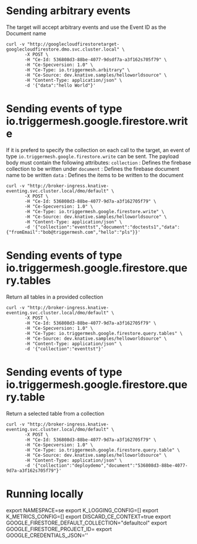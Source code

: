 # Sending arbitrary events
The target will accept arbitrary events and use the Event ID as the Document name
```
curl -v "http://googlecloudfirestoretarget-googlecloudfirestore.dmo.svc.cluster.local" \
       -X POST \
       -H "Ce-Id: 536808d3-88be-4077-9dsdf7a-a3f162s705f79" \
       -H "Ce-Specversion: 1.0" \
       -H "Ce-Type: io.triggermesh.arbitrary" \
       -H "Ce-Source: dev.knative.samples/helloworldsource" \
       -H "Content-Type: application/json" \
       -d '{"data":"hello World"}'
```

# Sending events of type io.triggermesh.google.firestore.write
If it is preferd to specify the collection on each call to the target, an event of type `io.triggermesh.google.firestore.write` can be sent.
The payload body must contain the following attributes:
 `collection` : Defines the firebase collection to be written under
 `document` : Defines the firebase document name to be written
 `data` : Defines the items to be written to the document

```
curl -v "http://broker-ingress.knative-eventing.svc.cluster.local/dmo/default" \
       -X POST \
       -H "Ce-Id: 536808d3-88be-4077-9d7a-a3f162705f79" \
       -H "Ce-Specversion: 1.0" \
       -H "Ce-Type: io.triggermesh.google.firestore.write" \
       -H "Ce-Source: dev.knative.samples/helloworldsource" \
       -H "Content-Type: application/json" \
       -d '{"collection":"eventtst","document":"doctests1","data":{"fromEmail":"bob@triggermesh.com","hello":"pls"}}'
```

# Sending events of type io.triggermesh.google.firestore.query.tables
Return all tables in a provided collection
```
curl -v "http://broker-ingress.knative-eventing.svc.cluster.local/dmo/default" \
       -X POST \
       -H "Ce-Id: 536808d3-88be-4077-9d7a-a3f162705f79" \
       -H "Ce-Specversion: 1.0" \
       -H "Ce-Type: io.triggermesh.google.firestore.query.tables" \
       -H "Ce-Source: dev.knative.samples/helloworldsource" \
       -H "Content-Type: application/json" \
       -d '{"collection":"eventtst"}'
```

# Sending events of type io.triggermesh.google.firestore.query.table
Return a selected table from a collection 
```
curl -v "http://broker-ingress.knative-eventing.svc.cluster.local/dmo/default" \
       -X POST \
       -H "Ce-Id: 536808d3-88be-4077-9d7a-a3f162705f79" \
       -H "Ce-Specversion: 1.0" \
       -H "Ce-Type: io.triggermesh.google.firestore.query.table" \
       -H "Ce-Source: dev.knative.samples/helloworldsource" \
       -H "Content-Type: application/json" \
       -d '{"collection":"deploydemo","document":"536808d3-88be-4077-9d7a-a3f162s705f79"}'
```

# Running locally 
export NAMESPACE=se
export K_LOGGING_CONFIG=[]
export K_METRICS_CONFIG=[]
export DISCARD_CE_CONTEXT=true
export GOOGLE_FIRESTORE_DEFAULT_COLLECTION="defaultcol"
export GOOGLE_FIRESTORE_PROJECT_ID=
export GOOGLE_CREDENTIALS_JSON=''

